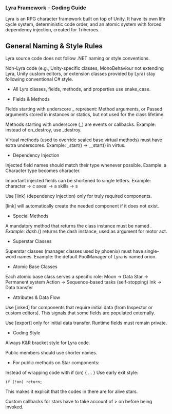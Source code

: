 ### **Lyra Framework – Coding Guide**

Lyra is an RPG character framework built on top of Unity.
It have its own life cycle system, deterministic code order, and an atomic system with forced dependency injection, created for Triheroes.

## General Naming & Style Rules

Lyra source code does not follow .NET naming or style conventions.

Non-Lyra code (e.g., Unity-specific classes, MonoBehaviour not extending Lyra, Unity custom editors, or extension classes provided by Lyra) stay following conventional C# style.

- All Lyra classes, fields, methods, and properties use snake_case.

- Fields & Methods

Fields starting with underscore _ represent:
Method arguments, or
Passed arguments stored in instances or statics, but not used for the class lifetime.

Methods starting with underscore (_) are events or callbacks.
Example: instead of on_destroy, use _destroy.

Virtual methods (used to override sealed base virtual methods) must have extra underscores.
Example: _start() → __start() in virtus.

- Dependency Injection

Injected field names should match their type whenever possible.
Example: a Character type becomes character.

Important injected fields can be shortened to single letters.
Example:
character → c
axeal → a
skills -> s

Use [link] (dependency injection) only for truly required components.

[link] will automatically create the needed component if it does not exist.

- Special Methods

A mandatory method that returns the class instance must be named _.
Example: dash._() returns the dash instance, used as argument for motor act.

- Superstar Classes

Superstar classes (manager classes used by phoenix) must have single-word names.
Example: the default PoolManager of Lyra is named orion.

- Atomic Base Classes

Each atomic base class serves a specific role:
Moon → Data
Star → Permanent system
Action → Sequence-based tasks (self-stopping)
Ink → Data transfer

- Attributes & Data Flow

Use [inked] for components that require initial data (from Inspector or custom editors).
This signals that some fields are populated externally.

Use [export] only for initial data transfer.
Runtime fields must remain private.

- Coding Style

Always K&R bracket style for Lyra code.

Public members should use shorter names.

- For public methods on Star components:

Instead of wrapping code with if (on) { … }
Use early exit style:
```
if (!on) return;
```
This makes it explicit that the codes in there are for alive stars.

Custom callbacks for stars have to take account of > on before being invoked.